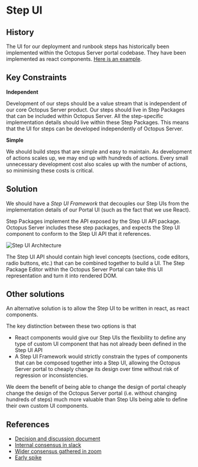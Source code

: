 # Step UI

## History

The UI for our deployment and runbook steps has historically been implemented within the Octopus Server portal codebase. They have been implemented as react components. [Here is an example](https://github.com/OctopusDeploy/OctopusDeploy/blob/c360e6e45b5dd882d42ca92e523e4ed74f4850fb/newportal/app/components/Actions/dockerRun/dockerRunAction.tsx).

## Key Constraints

**Independent**

Development of our steps should be a value stream that is independent of our core Octopus Server product. Our steps should live in Step Packages that can be included within Octopus Server. All the step-specific implementation details should live within these Step Packages. This means that the UI for steps can be developed independently of Octopus Server.

**Simple**

We should build steps that are simple and easy to maintain. As development of actions scales up, we may end up with hundreds of actions. Every small unnecessary development cost also scales up with the number of actions, so minimising these costs is critical.

## Solution

We should have a *Step UI Framework* that decouples our Step UIs from the implementation details of our Portal UI (such as the fact that we use React).

Step Packages implement the API exposed by the Step UI API package. Octopus Server includes these step packages, and expects the Step UI component to conform to the Step UI API that it references.

![Step UI Architecture](https://user-images.githubusercontent.com/1892715/107308234-fcfcc600-6ad3-11eb-9416-1495cd203b80.png)

The Step UI API should contain high level concepts (sections, code editors, radio buttons, etc.) that can be combined together to build a UI. The Step Package Editor within the Octopus Server Portal can take this UI representation and turn it into rendered DOM.

## Other solutions

An alternative solution is to allow the Step UI to be written in react, as react components.

The key distinction between these two options is that
 - React components would give our Step UIs the flexibility to define any type of custom UI component that has not already been defined in the Step UI API
 - A Step UI Framework would strictly constrain the types of components that can be composed together into a Step UI, allowing the Octopus Server portal to cheaply change its design over time without risk of regression or inconsistencies.

We deem the benefit of being able to change the design of portal cheaply change the design of the Octopus Server portal (i.e. without changing hundreds of steps) much more valuable than Step UIs being able to define their own custom UI components.

## References

- [Decision and discussion document](https://docs.google.com/document/d/1zSEVFaK7ke_UUCn2ql-WEmGetIJmqROdEx-yvy6y44A/edit?usp=sharing)
- [Internal consensus in slack](https://octopusdeploy.slack.com/archives/C01GYCD6VUH/p1612411148247400)
- [Wider consensus gathered in zoom](https://octopusdeploy.slack.com/archives/C01JCARGEDV/p1612494323137900)
- [Early spike](https://github.com/OctopusDeploy/sashimi-ui-spike/blob/Framework/intermediate-representation/src/SampleSashimiAction/RunAScriptAction.ts)